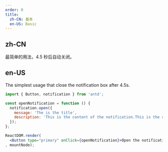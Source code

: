 ```yaml
---
order: 0
title: 
  zh-CN: 基本
  en-US: Basic
---
```


## zh-CN

最简单的用法，4.5 秒后自动关闭。

## en-US

The simplest usage that close the notification box after 4.5s.

````jsx
import { Button, notification } from 'antd';

const openNotification = function () {
  notification.open({
    message: 'The is the title',
    description: 'This is the content of the notification.This is the content of the notification.This is the content of the notification.',
  });
};

ReactDOM.render(
  <Button type="primary" onClick={openNotification}>Open the notification box</Button>
, mountNode);
````
